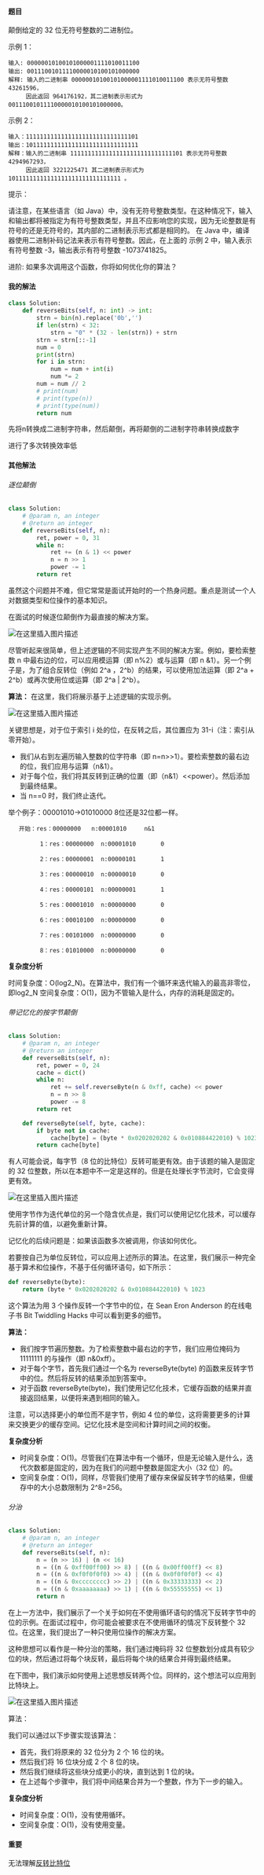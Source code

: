 #### 题目

颠倒给定的 32 位无符号整数的二进制位。

示例 1：

```
输入: 00000010100101000001111010011100
输出: 00111001011110000010100101000000
解释: 输入的二进制串 00000010100101000001111010011100 表示无符号整数 43261596，
     因此返回 964176192，其二进制表示形式为 00111001011110000010100101000000。
```


示例 2：

```
输入：11111111111111111111111111111101
输出：10111111111111111111111111111111
解释：输入的二进制串 11111111111111111111111111111101 表示无符号整数 4294967293，
     因此返回 3221225471 其二进制表示形式为 10111111111111111111111111111111 。
```


提示：

请注意，在某些语言（如 Java）中，没有无符号整数类型。在这种情况下，输入和输出都将被指定为有符号整数类型，并且不应影响您的实现，因为无论整数是有符号的还是无符号的，其内部的二进制表示形式都是相同的。
在 Java 中，编译器使用二进制补码记法来表示有符号整数。因此，在上面的 示例 2 中，输入表示有符号整数 -3，输出表示有符号整数 -1073741825。


进阶:
如果多次调用这个函数，你将如何优化你的算法？

#### 我的解法

```python
class Solution:
    def reverseBits(self, n: int) -> int:
        strn = bin(n).replace('0b','')
        if len(strn) < 32:
            strn = "0" * (32 - len(strn)) + strn
        strn = strn[::-1]
        num = 0
        print(strn)
        for i in strn:
            num = num + int(i)
            num *= 2 
        num = num // 2
        # print(num)
        # print(type(n))
        # print(type(num))
        return num
```

先将n转换成二进制字符串，然后颠倒，再将颠倒的二进制字符串转换成数字

进行了多次转换效率低

#### 其他解法

###### 逐位颠倒

```python
class Solution:
    # @param n, an integer
    # @return an integer
    def reverseBits(self, n):
        ret, power = 0, 31
        while n:
            ret += (n & 1) << power
            n = n >> 1
            power -= 1
        return ret
```

虽然这个问题并不难，但它常常是面试开始时的一个热身问题。重点是测试一个人对数据类型和位操作的基本知识。

在面试的时候逐位颠倒作为最直接的解决方案。

![在这里插入图片描述](https://pic.leetcode-cn.com/15bcf5b6db9b5211046655737571e3fe2668f9ecfc24ce517cd2b0882824aecd-file_1585801736085)

尽管听起来很简单，但上述逻辑的不同实现产生不同的解决方案。例如，要检索整数 n 中最右边的位，可以应用模运算（即 n%2）或与运算（即 n &1）。另一个例子是，为了组合反转位（例如 2^a ，2^b）的结果，可以使用加法运算（即 2^a + 2^b）或再次使用位或运算（即 2^a  |  2^b）。

**算法：**
在这里，我们将展示基于上述逻辑的实现示例。

![在这里插入图片描述](https://pic.leetcode-cn.com/ca2460d77758bd033e787f6b1602f5571891520acae4eefa7bcc7f1fe48b5a2e-file_1585801736110)

关键思想是，对于位于索引 i 处的位，在反转之后，其位置应为 31-i（注：索引从零开始）。

- 我们从右到左遍历输入整数的位字符串（即 n=n>>1）。要检索整数的最右边的位，我们应用与运算（n&1）。
- 对于每个位，我们将其反转到正确的位置（即（n&1）<<power）。然后添加到最终结果。
- 当 n==0 时，我们终止迭代。

举个例子：00001010->01010000 8位还是32位都一样。

```
   开始：res：00000000   n:00001010     n&1 

         1：res：00000000  n:00001010       0

         2：res：00000001  n:00000101       1

         3：res：00000010  n:00000010       0

         4：res：00000101  n:00000001       1

         5：res：00001010  n:00000000       0

         6：res：00010100  n:00000000       0

         7：res：00101000  n:00000000       0

         8：res：01010000  n:00000000       0
```

**复杂度分析**

时间复杂度：O(log2_N)。在算法中，我们有一个循环来迭代输入的最高非零位，即log2_N
空间复杂度：O(1)，因为不管输入是什么，内存的消耗是固定的。

###### 带记忆化的按字节颠倒

```python
class Solution:
    # @param n, an integer
    # @return an integer
    def reverseBits(self, n):
        ret, power = 0, 24
        cache = dict()
        while n:
            ret += self.reverseByte(n & 0xff, cache) << power
            n = n >> 8
            power -= 8
        return ret

    def reverseByte(self, byte, cache):
        if byte not in cache:
            cache[byte] = (byte * 0x0202020202 & 0x010884422010) % 1023 
        return cache[byte]
```

有人可能会说，每字节（8 位的比特位）反转可能更有效。由于该题的输入是固定的 32 位整数，所以在本题中不一定是这样的。但是在处理长字节流时，它会变得更有效。

![在这里插入图片描述](https://pic.leetcode-cn.com/365599a4030d26a019d37ad97c201e64e2fa3ae9fd7b43d689e8a4d7f802141e-file_1585801736122)

使用字节作为迭代单位的另一个隐含优点是，我们可以使用记忆化技术，可以缓存先前计算的值，以避免重新计算。

记忆化的后续问题是：如果该函数多次被调用，你该如何优化。

若要按自己为单位反转位，可以应用上述所示的算法。在这里，我们展示一种完全基于算术和位操作，不基于任何循环语句，如下所示：

```python
def reverseByte(byte):
    return (byte * 0x0202020202 & 0x010884422010) % 1023
```

这个算法为用 3 个操作反转一个字节中的位，在 Sean Eron Anderson 的在线电子书 Bit Twiddling Hacks 中可以看到更多的细节。

**算法：**

- 我们按字节遍历整数。为了检索整数中最右边的字节，我们应用位掩码为 11111111 的与操作（即 n&0xff）。
- 对于每个字节，首先我们通过一个名为 reverseByte(byte) 的函数来反转字节中的位。然后将反转的结果添加到答案中。
- 对于函数 reverseByte(byte)，我们使用记忆化技术，它缓存函数的结果并直接返回结果，以便将来遇到相同的输入。

注意，可以选择更小的单位而不是字节，例如 4 位的单位，这将需要更多的计算来交换更少的缓存空间。记忆化技术是空间和计算时间之间的权衡。

**复杂度分析**

- 时间复杂度：O(1)。尽管我们在算法中有一个循环，但是无论输入是什么，迭代次数都是固定的，因为在我们的问题中整数是固定大小（32 位）的。
- 空间复杂度：O(1)，同样，尽管我们使用了缓存来保留反转字节的结果，但缓存中的大小总数限制为 2^8=256。

###### 分治

```python
class Solution:
    # @param n, an integer
    # @return an integer
    def reverseBits(self, n):
        n = (n >> 16) | (n << 16)
        n = ((n & 0xff00ff00) >> 8) | ((n & 0x00ff00ff) << 8)
        n = ((n & 0xf0f0f0f0) >> 4) | ((n & 0x0f0f0f0f) << 4)
        n = ((n & 0xcccccccc) >> 2) | ((n & 0x33333333) << 2)
        n = ((n & 0xaaaaaaaa) >> 1) | ((n & 0x55555555) << 1)
        return n
```

在上一方法中，我们展示了一个关于如何在不使用循环语句的情况下反转字节中的位的示例。在面试过程中，你可能会被要求在不使用循环的情况下反转整个 32 位。在这里，我们提出了一种只使用位操作的解决方案。

这种思想可以看作是一种分治的策略，我们通过掩码将 32 位整数划分成具有较少位的块，然后通过将每个块反转，最后将每个块的结果合并得到最终结果。

在下图中，我们演示如何使用上述思想反转两个位。同样的，这个想法可以应用到比特块上。

![在这里插入图片描述](https://pic.leetcode-cn.com/c57a82424197ba1f4091a67cc4a6c575b35dcc0bf9d077415838d3b22d4b1ff3-file_1585801736118)

算法：

我们可以通过以下步骤实现该算法：

- 首先，我们将原来的 32 位分为 2 个 16 位的块。
- 然后我们将 16 位块分成 2 个 8 位的块。
- 然后我们继续将这些块分成更小的块，直到达到 1 位的块。
- 在上述每个步骤中，我们将中间结果合并为一个整数，作为下一步的输入。

**复杂度分析**

- 时间复杂度：O(1)，没有使用循环。
- 空间复杂度：O(1)，没有使用变量。

#### 重要

无法理解[反转比特位](https://www.cnblogs.com/xueda120/p/3151354.html)